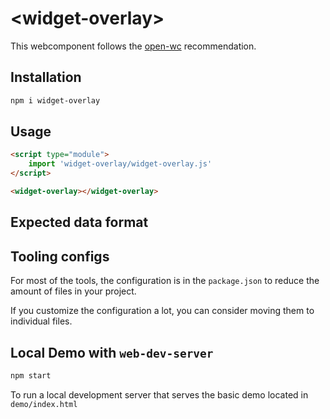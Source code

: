 # \<widget-overlay>

This webcomponent follows the [open-wc](https://github.com/open-wc/open-wc) recommendation.

## Installation

```bash
npm i widget-overlay
```

## Usage

```html
<script type="module">
    import 'widget-overlay/widget-overlay.js'
</script>

<widget-overlay></widget-overlay>
```

## Expected data format

## Tooling configs

For most of the tools, the configuration is in the `package.json` to reduce the amount of files in your project.

If you customize the configuration a lot, you can consider moving them to individual files.

## Local Demo with `web-dev-server`

```bash
npm start
```

To run a local development server that serves the basic demo located in `demo/index.html`
